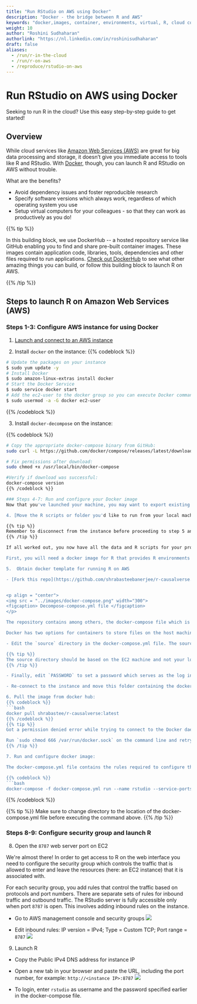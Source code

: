 ```yaml
---
title: "Run RStudio on AWS using Docker"
description: "Docker - the bridge between R and AWS"
keywords: "docker,images, container, environments, virtual, R, cloud computing, virtual machine"
weight: 10
author: "Roshini Sudhaharan"
authorlink: "https://nl.linkedin.com/in/roshinisudhaharan"
draft: false
aliases:
  - /run/r-in-the-cloud
  - /run/r-on-aws
  - /reproduce/rstudio-on-aws
---
```


# Run RStudio on AWS using Docker

Seeking to run R in the cloud? Use this easy step-by-step guide to get started!

## Overview

While cloud services like [Amazon Web Services (AWS)](https://tilburgsciencehub.com/topics/more-tutorials/running-computations-remotely/cloud-computing/) are great for big data processing and storage, it doesn’t give you immediate access to tools like R and RStudio. With [Docker](https://tilburgsciencehub.com/topics/automation/replicability/docker/docker/), though, you can launch R and RStudio on AWS without trouble.

What are the benefits?

- Avoid dependency issues and foster reproducible research
- Specify software versions which always work, regardless of which operating system you use
- Setup virtual computers for your colleagues - so that they can work as productively as you do!

{{% tip %}}

In this building block, we use DockerHub -- a hosted repository service like GitHub enabling you to find and share pre-built container images. These images contain application code, libraries, tools, dependencies and other files required to run applications. [Check out DockerHub](https://hub.docker.com/) to see what other amazing things you can build, or follow this building block to launch R on AWS.

{{% /tip %}}

## Steps to launch R on Amazon Web Services (AWS)

### Steps 1-3: Configure AWS instance for using Docker

1. [Launch and connect to an AWS instance](https://tilburgsciencehub.com/topics/more-tutorials/running-computations-remotely/launch-instance/)

2. Install `docker` on the instance:
   {{% codeblock %}}

```bash
# Update the packages on your instance
$ sudo yum update -y
# Install Docker
$ sudo amazon-linux-extras install docker
# Start the Docker Service
$ sudo service docker start
# Add the ec2-user to the docker group so you can execute Docker commands without using sudo.
$ sudo usermod -a -G docker ec2-user
```

{{% /codeblock %}}

3. Install `docker-decompose` on the instance:

{{% codeblock %}}

````bash
# Copy the appropriate docker-compose binary from GitHub:
sudo curl -L https://github.com/docker/compose/releases/latest/download/docker-compose-$(uname -s)-$(uname -m) -o /usr/local/bin/docker-compose

# Fix permissions after download:
sudo chmod +x /usr/local/bin/docker-compose

#Verify if download was successful:
docker-compose version
{{% /codeblock %}}

### Steps 4-7: Run and configure your Docker image
Now that you've launched your machine, you may want to export existing data or R scripts from your local computer to the machine. Of course, it could also be that you may programmatically download data from the cloud and write R scripts from scratch once R is launched on the instance. Here we assume you're working with existing data and R scripts that are currently stored in your local machine. Let's get started!

4. [Move the R scripts or folder you'd like to run from your local machine to the AWS instance](https://tilburgsciencehub.com/topics/more-tutorials/running-computations-remotely/move-files/)

{{% tip %}}
Remember to disconnect from the instance before proceeding to step 5 and execute the step on your local machine.
{{% /tip %}}

If all worked out, you now have all the data and R scripts for your project ready to be run on the instance but how to get access to R? Let's now get to the meat of the matter!

First, you will need a docker image for R that provides R environments including RStudio server, allowing to work remotely from the RStudio server web interface accessible through any browser. For this purpose, we will use an existing repository of the docker image which is currently hosted on docker hub.

5.  Obtain docker template for running R on AWS

- [Fork this repo](https://github.com/shrabasteebanerjee/r-causalverse.git)


<p align = "center">
<img src = "../images/docker-compose.png" width="300">
<figcaption> Decompose-compose.yml file </figcaption>
</p>

The repository contains among others, the docker-compose file which is a YAML file defining services, networks, and volumes for a Docker application. It is mainly used to run multiple containers running different services as a single service.

Docker has two options for containers to store files on the host machine, so that the files remain even after the container stops: volumes, and bind mounts. This image uses [bind mounts](https://docs.docker.com/storage/bind-mounts/) wherein a file or directory on the host machine is mounted into a container. This involves specifying the source and target directories. The target directory remains unchanged as it is the destination where  the file or directory is mounted in the container (here: in RStudio) but the source directory ought to be changed.

- Edit the `source` directory in the docker-compose.yml file. The source directory will contain the filepath of the folder containing all the data and R scripts you’d like to run on the AWS instance.

{{% tip %}}
The source directory should be based on the EC2 machine and not your local machine, i.e. assume the filepath after transferring the file/folder to the instance.  E.g. `/home/ec2-user/< FOLDER OR FILE NAME>`
{{% /tip %}}

- Finally, edit `PASSWORD` to set a password which serves as the log in password of RStudio once launched.

- Re-connect to the instance and move this folder containing the docker-compose.yml file or just the docker-compose.yml file to the instance.

6. Pull the image from docker hub:
{{% codeblock %}}
```bash
docker pull shrabastee/r-causalverse:latest
{{% /codeblock %}}
{{% tip %}}
Got a permission denied error while trying to connect to the Docker daemon socket?

Run `sudo chmod 666 /var/run/docker.sock` on the command line and retry!
{{% /tip %}}

7. Run and configure docker image:

The docker-compose.yml file contains the rules required to configure the image and includes rules specifying how you want it to run. With this file in place, you can configure and run the image using a single command.

{{% codeblock %}}
```bash
docker-compose -f docker-compose.yml run --name rstudio --service-ports rstudio
````

{{% /codeblock %}}

{{% tip %}}
Make sure to change directory to the location of the docker-compose.yml file before executing the command above.
{{% /tip %}}

### Steps 8-9: Configure security group and launch R

8. Open the `8787` web server port on EC2

We're almost there! In order to get access to R on the web interface you need to configure the security group which controls the traffic that is allowed to enter and leave the resources (here: an EC2 instance) that it is associated with.

For each security group, you add rules that control the traffic based on protocols and port numbers. There are separate sets of rules for inbound traffic and outbound traffic. The RStudio server is fully accessible only when port `8787` is open. This involves adding inbound rules on the instance.

- Go to AWS management console and security groups
  ![](../images/open-portal1.gif)

- Edit inbound rules: IP version = IPv4; Type = Custom TCP; Port range = `8787`
  ![](../images/open-portal3.gif)

9. Launch R

- Copy the Public IPv4 DNS address for instance IP
- Open a new tab in your browser and paste the URL, including the port number, for example: `http://<instance IP>:8787`
  ![](../images/open-r.gif)

- To login, enter `rstudio` as username and the password specified earlier in the docker-compose file.

